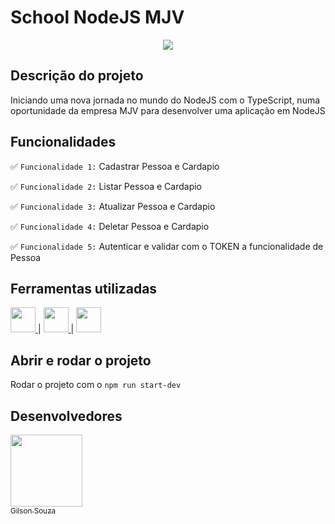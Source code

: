 # School NodeJS MJV

<p align="center">
   <img src="https://img.shields.io/badge/status-Conclu%C3%ADdo-brightgreen"/>
</p>


## Descrição do projeto 

<p align="justify">

Iniciando uma nova jornada no mundo do NodeJS com o TypeScript, numa oportunidade da empresa MJV para desenvolver uma aplicação em NodeJS 

## Funcionalidades

✅ `Funcionalidade 1:` Cadastrar Pessoa e Cardapio 

✅ `Funcionalidade 2:` Listar Pessoa e Cardapio  

✅ `Funcionalidade 3:` Atualizar Pessoa e Cardapio 

✅ `Funcionalidade 4:` Deletar Pessoa e Cardapio
  
✅ `Funcionalidade 5:` Autenticar e validar com o TOKEN a funcionalidade de Pessoa


 ###

## Ferramentas utilizadas

<a href="https://www.NODE.com" target="_blank"> <img src="https://cdn.jsdelivr.net/gh/devicons/devicon/icons/nodejs/nodejs-plain-wordmark.svg" widht="40" height="40" /> </a> | <a href="https://developer.android.com/studio" target="_blank"> <img src="https://cdn.jsdelivr.net/gh/devicons/devicon/icons/typescript/typescript-original.svg"  widht="40" 
height="40" /> </a> | <a href="https://firebase.google.com/?hl=pt" target="_blank"> <img src="https://cdn.jsdelivr.net/gh/devicons/devicon/icons/mongodb/mongodb-original-wordmark.svg" widht="40" height="40" />
</a> 

###

## Abrir e rodar o projeto

Rodar o  projeto com o `npm run start-dev`

## Desenvolvedores

[<img src="https://avatars.githubusercontent.com/u/85595327?v=4" width=115><br><sub>Gilson Souza</sub>](https://github.com/Gilson1992)


